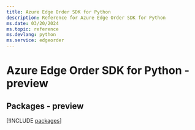 ```yaml
---
title: Azure Edge Order SDK for Python
description: Reference for Azure Edge Order SDK for Python
ms.date: 03/20/2024
ms.topic: reference
ms.devlang: python
ms.service: edgeorder
---
```

# Azure Edge Order SDK for Python - preview
## Packages - preview
[!INCLUDE [packages](edge-order-index.md)]